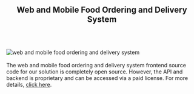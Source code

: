 <h2 style="text-align:center">Web and Mobile Food Ordering and Delivery System</h2><br/><br/>

![web and mobile food ordering and delivery system](https://admin.ninjascode.com/wp-content/uploads/2025/01/21-scaled.webp) <br/><br/>The web and mobile food ordering and delivery system frontend source code for our solution is completely open source. However, the API and backend is proprietary and can be accessed via a paid license. For more details, <a href="https://enatega.com/?utm_source=github&utm_medium=repo&utm_campaign=lambert-web-and-mobile-food-ordering-and-delivery-system" target="_blank">click here</a>.
